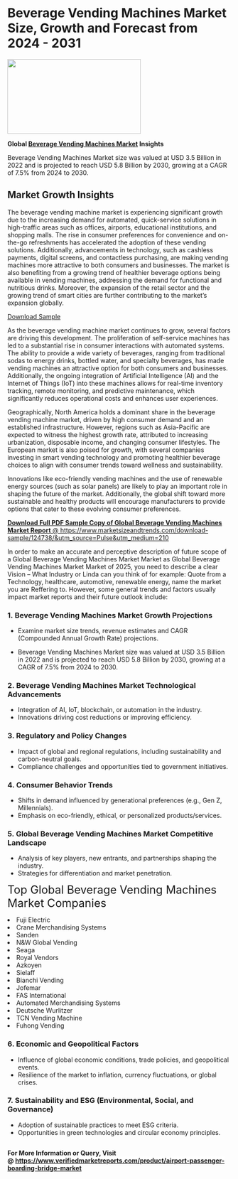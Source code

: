 <H1>Beverage Vending Machines Market Size, Growth and Forecast from 2024 - 2031</H1><img class="aligncenter size-medium wp-image-584254" src="https://thirdeyenews.in/wp-content/uploads/2024/09/Global-Market-Research-300x168.jpeg" alt="" width="300" height="168" /><p><strong>Global&nbsp;<a href="https://www.marketsizeandtrends.com/download-sample/124738/&amp;utm_source=Pulse&amp;utm_medium=210">Beverage Vending Machines Market</a> Insights</strong></p><p>Beverage Vending Machines Market size was valued at USD 3.5 Billion in 2022 and is projected to reach USD 5.8 Billion by 2030, growing at a CAGR of 7.5% from 2024 to 2030.</p><p><h2>Market Growth Insights</h2> <p>The beverage vending machine market is experiencing significant growth due to the increasing demand for automated, quick-service solutions in high-traffic areas such as offices, airports, educational institutions, and shopping malls. The rise in consumer preferences for convenience and on-the-go refreshments has accelerated the adoption of these vending solutions. Additionally, advancements in technology, such as cashless payments, digital screens, and contactless purchasing, are making vending machines more attractive to both consumers and businesses. The market is also benefiting from a growing trend of healthier beverage options being available in vending machines, addressing the demand for functional and nutritious drinks. Moreover, the expansion of the retail sector and the growing trend of smart cities are further contributing to the market’s expansion globally.</p> <p><a href="#">Download Sample</a></p> <p>As the beverage vending machine market continues to grow, several factors are driving this development. The proliferation of self-service machines has led to a substantial rise in consumer interactions with automated systems. The ability to provide a wide variety of beverages, ranging from traditional sodas to energy drinks, bottled water, and specialty beverages, has made vending machines an attractive option for both consumers and businesses. Additionally, the ongoing integration of Artificial Intelligence (AI) and the Internet of Things (IoT) into these machines allows for real-time inventory tracking, remote monitoring, and predictive maintenance, which significantly reduces operational costs and enhances user experiences.</p> <p>Geographically, North America holds a dominant share in the beverage vending machine market, driven by high consumer demand and an established infrastructure. However, regions such as Asia-Pacific are expected to witness the highest growth rate, attributed to increasing urbanization, disposable income, and changing consumer lifestyles. The European market is also poised for growth, with several companies investing in smart vending technology and promoting healthier beverage choices to align with consumer trends toward wellness and sustainability.</p> <p>Innovations like eco-friendly vending machines and the use of renewable energy sources (such as solar panels) are likely to play an important role in shaping the future of the market. Additionally, the global shift toward more sustainable and healthy products will encourage manufacturers to provide options that cater to these evolving consumer preferences.</p> <p><a href="#"></p><p><span class=""><strong>Download Full PDF Sample Copy of Global Beverage Vending Machines Market Report</strong> @ <a href="https://www.marketsizeandtrends.com/download-sample/124738/&amp;utm_source=Pulse&amp;utm_medium=210" target="_blank">https://www.marketsizeandtrends.com/download-sample/124738/&amp;utm_source=Pulse&amp;utm_medium=210</a></span></p><p>In order to make an accurate and perceptive description of future scope of a Global&nbsp;Beverage Vending Machines Market Market as Global&nbsp;Beverage Vending Machines Market Market of 2025, you need to describe a clear Vision &ndash; What Industry or Linda can you think of for example: Quote from a Technology, healthcare, automotive, renewable energy, name the market you are Reffering to. However, some general trends and factors usually impact market reports and their future outlook include:</p><h3>1.&nbsp;<strong>Beverage Vending Machines Market Growth Projections</strong></h3><ul><li>Examine market size trends, revenue estimates and CAGR (Compounded Annual Growth Rate) projections.</li><li><p>Beverage Vending Machines Market size was valued at USD 3.5 Billion in 2022 and is projected to reach USD 5.8 Billion by 2030, growing at a CAGR of 7.5% from 2024 to 2030.</p></li></ul><h3>2.&nbsp;<strong>Beverage Vending Machines Market Technological Advancements</strong></h3><ul><li>Integration of AI, IoT, blockchain, or automation in the industry.</li><li>Innovations driving cost reductions or improving efficiency.</li></ul><h3>3.&nbsp;<strong>Regulatory and Policy Changes</strong></h3><ul><li>Impact of global and regional regulations, including sustainability and carbon-neutral goals.</li><li>Compliance challenges and opportunities tied to government initiatives.</li></ul><h3>4.&nbsp;<strong>Consumer Behavior Trends</strong></h3><ul><li>Shifts in demand influenced by generational preferences (e.g., Gen Z, Millennials).</li><li>Emphasis on eco-friendly, ethical, or personalized products/services.</li></ul><h3>5.&nbsp;<strong>Global Beverage Vending Machines Market Competitive Landscape</strong></h3><ul><li>Analysis of key players, new entrants, and partnerships shaping the industry.</li><li>Strategies for differentiation and market penetration.</li></ul><p data-pm-slice="1 1 []"><span style="color: inherit; font-family: inherit; font-size: 25px;">Top Global Beverage Vending Machines Market Companies</span></p><div class="" data-test-id=""><p><li>Fuji Electric</li><li> Crane Merchandising Systems</li><li> Sanden</li><li> N&W Global Vending</li><li> Seaga</li><li> Royal Vendors</li><li> Azkoyen</li><li> Sielaff</li><li> Bianchi Vending</li><li> Jofemar</li><li> FAS International</li><li> Automated Merchandising Systems</li><li> Deutsche Wurlitzer</li><li> TCN Vending Machine</li><li> Fuhong Vending</li></p></div><h3>6.&nbsp;<strong>Economic and Geopolitical Factors</strong></h3><ul><li>Influence of global economic conditions, trade policies, and geopolitical events.</li><li>Resilience of the market to inflation, currency fluctuations, or global crises.</li></ul><h3>7.&nbsp;<strong>Sustainability and ESG (Environmental, Social, and Governance)</strong></h3><ul><li>Adoption of sustainable practices to meet ESG criteria.</li><li>Opportunities in green technologies and circular economy principles.</li></ul><h2><strong style="font-size: 14px;">For More Information or Query, Visit @&nbsp;</strong><a style="background-color: #ffffff; font-size: 14px;" href="https://www.marketsizeandtrends.com/report/beverage-vending-machines-market/" target="_blank">https://www.verifiedmarketreports.com/product/airport-passenger-boarding-bridge-market</a></h2>
